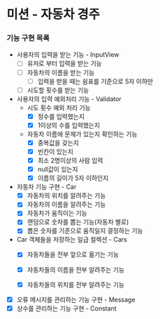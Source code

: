# 미션 - 자동차 경주

### 기능 구현 목록

- 사용자의 입력을 받는 기능 - InputView
    - [ ] 유저로 부터 입력을 받는 기능
    - [ ] 자동차의 이름을 받는 기능
        - [ ] 입력을 받을 때는 쉼표를 기준으로 5자 이하만
    - [ ] 시도할 횟수를 받는 기능

- 사용자의 입력 예외처리 기능 - Validator
    - 시도 횟수 예외 처리 기능
        - [x] 정수를 입력했는지
        - [x] 1이상의 수를 입력했는지
    - 자동차 이름에 문제가 있는지 확인하는 기능
        - [x] 중복값을 갖는지
        - [x] 빈칸이 있는지
        - [x] 최소 2명이상의 사람 입력
        - [x] null값이 있는지
        - [x] 이름의 길이가 5자 이하인지

- 자동차 기능 구현 - Car
    - [x] 자동차의 위치를 알려주는 기능
    - [x] 자동차의 이름을 알려주는 기능
    - [x] 자동차가 움직이는 기능
    - [x] 랜덤으로 숫자를 뽑는 기능(자동차 별로)
    - [x] 뽑은 숫자를 기준으로 움직일지 결정하는 기능

- Car 객체들을 저장하는 일급 컬렉션 - Cars
    - [x] 자동차들을 전부 앞으로 옮기는 기능
    - [x] 자동차들의 이름을 전부 알려주는 기능
    - [x] 자동차들의 위치를 전부 알려주는 기능


- [x] 오류 메시지를 관리하는 기능 구현 - Message
- [x] 상수를 관리하는 기능 구현 - Constant